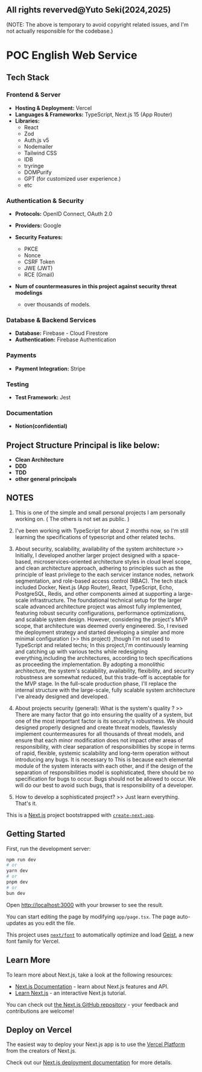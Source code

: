 ## All rights reverved@Yuto Seki(2024,2025)

(NOTE: The above is temporary to avoid copyright related issues, and I'm not actually responsible for the codebase.)

# POC English Web Service

## Tech Stack

### **Frontend & Server**

-   **Hosting & Deployment:** Vercel
-   **Languages & Frameworks:** TypeScript, Next.js 15 (App Router)
-   **Libraries:**
    -   React
    -   Zod
    -   Auth.js v5
    -   Nodemailer
    -   Tailwind CSS
    -   IDB
    -   tryringe
    -   DOMPurify
    -   GPT (for customized user experience.)
    -   etc

### **Authentication & Security**

-   **Protocols:** OpenID Connect, OAuth 2.0
-   **Providers:** Google
-   **Security Features:**

    -   PKCE
    -   Nonce
    -   CSRF Token
    -   JWE (JWT)
    -   RCE (Gmail)

-   **Num of countermeasures in this project against security threat modelings**
    -   over thousands of models.

### **Database & Backend Services**

-   **Database:** Firebase - Cloud Firestore
-   **Authentication:** Firebase Authentication

### **Payments**

-   **Payment Integration:** Stripe

### **Testing**

-   **Test Framework:** Jest

### **Documentation**

-   **Notion(confidential)**

## Project Structure Principal is like below:

-   **Clean Architecture**
-   **DDD**
-   **TDD**
-   **other general principals**

## NOTES

1. This is one of the simple and small personal projects I am personally working on. ( The others is not set as public. )

2. I've been working with TypeScript for about 2 months now, so I'm still learning the specifications of typescript and other related techs.

3. About security, scalability, availability of the system architecture >> Initially, I developed another larger project designed with a space-based, microservices-oriented architecture styles in cloud level scope, and clean architecture approach, adhering to principles such as the principle of least privilege to the each servicer instance nodes, network segmentation, and role-based access control (RBAC). The tech stack included Docker, Next.js (App Router), React, TypeScript, Echo, PostgreSQL, Redis, and other components aimed at supporting a large-scale infrastructure. The foundational technical setup for the larger scale advanced architecture project was almost fully implemented, featuring robust security configurations, performance optimizations, and scalable system design. However, considering the project's MVP scope, that architecture was deemed overly engineered. So, I revised the deployment strategy and started developing a simpler and more minimal configuration (>> this project) ,though I'm not used to TypeScript and related techs; In this project,I'm continuously learning and catching up with various techs while redesigning everything,including the architectures, according to tech specifications as proceeding the implementation. By adopting a monolithic architecture, the system's scalability, availability, flexibility, and security robustness are somewhat reduced, but this trade-off is acceptable for the MVP stage. In the full-scale production phase, I'll replace the internal structure with the large-scale, fully scalable system architecture I've already designed and developed.

4. About projects security (general): What is the system's quality ? >> There are many factor that go into ensuring the quality of a system, but one of the most important factor is its security's robustness. We should designed properly designed and create threat models, flawlessly implement countermeasures for all thousands of threat models, and ensure that each minor modification does not impact other areas of responsibility, with clear separation of responsibilities by scope in terms of rapid, flexible, systemic scalability and long-term operation without introducing any bugs. It is necessary to This is because each elemental module of the system interacts with each other, and if the design of the separation of responsibilities model is sophisticated, there should be no specification for bugs to occur. Bugs should not be allowed to occur. We will do our best to avoid such bugs, that is responsibility of a developer.

5. How to develop a sophisticated project? >> Just learn everything. That's it.

This is a [Next.js](https://nextjs.org) project bootstrapped with [`create-next-app`](https://nextjs.org/docs/app/api-reference/cli/create-next-app).

## Getting Started

First, run the development server:

```bash
npm run dev
# or
yarn dev
# or
pnpm dev
# or
bun dev
```

Open [http://localhost:3000](http://localhost:3000) with your browser to see the result.

You can start editing the page by modifying `app/page.tsx`. The page auto-updates as you edit the file.

This project uses [`next/font`](https://nextjs.org/docs/app/building-your-application/optimizing/fonts) to automatically optimize and load [Geist](https://vercel.com/font), a new font family for Vercel.

## Learn More

To learn more about Next.js, take a look at the following resources:

-   [Next.js Documentation](https://nextjs.org/docs) - learn about Next.js features and API.
-   [Learn Next.js](https://nextjs.org/learn) - an interactive Next.js tutorial.

You can check out [the Next.js GitHub repository](https://github.com/vercel/next.js) - your feedback and contributions are welcome!

## Deploy on Vercel

The easiest way to deploy your Next.js app is to use the [Vercel Platform](https://vercel.com/new?utm_medium=default-template&filter=next.js&utm_source=create-next-app&utm_campaign=create-next-app-readme) from the creators of Next.js.

Check out our [Next.js deployment documentation](https://nextjs.org/docs/app/building-your-application/deploying) for more details.

